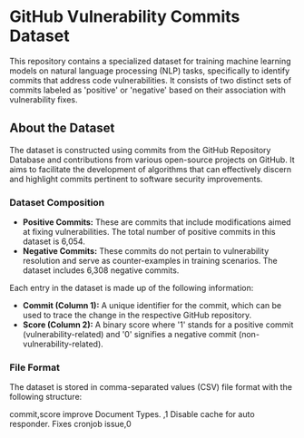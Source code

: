 # GitHub Vulnerability Commits Dataset

This repository contains a specialized dataset for training machine learning models on natural language processing (NLP) tasks, specifically to identify commits that address code vulnerabilities. It consists of two distinct sets of commits labeled as 'positive' or 'negative' based on their association with vulnerability fixes.

## About the Dataset

The dataset is constructed using commits from the GitHub Repository Database and contributions from various open-source projects on GitHub. It aims to facilitate the development of algorithms that can effectively discern and highlight commits pertinent to software security improvements.

### Dataset Composition

- **Positive Commits:** These are commits that include modifications aimed at fixing vulnerabilities. The total number of positive commits in this dataset is 6,054.
- **Negative Commits:** These commits do not pertain to vulnerability resolution and serve as counter-examples in training scenarios. The dataset includes 6,308 negative commits.

Each entry in the dataset is made up of the following information:

- **Commit (Column 1):** A unique identifier for the commit, which can be used to trace the change in the respective GitHub repository.
- **Score (Column 2):** A binary score where '1' stands for a positive commit (vulnerability-related) and '0' signifies a negative commit (non-vulnerability-related).

### File Format

The dataset is stored in comma-separated values (CSV) file format with the following structure:

commit,score
improve Document Types. ,1
Disable cache for auto responder. Fixes cronjob issue,0